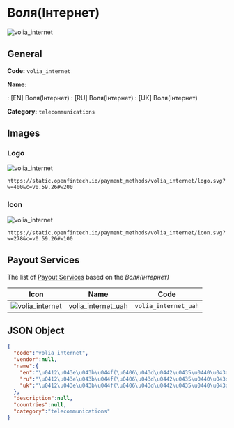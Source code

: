 
# Воля(Інтернет) 
![volia_internet](https://static.openfintech.io/payment_methods/volia_internet/logo.svg?w=400&c=v0.59.26#w200)  

## General 
**Code:** `volia_internet` 
 
**Name:** 
 
:	[EN] Воля(Інтернет) 
:	[RU] Воля(Інтернет) 
:	[UK] Воля(Інтернет) 
 
**Category:** `telecommunications` 
 

## Images 

### Logo 
![volia_internet](https://static.openfintech.io/payment_methods/volia_internet/logo.svg?w=400&c=v0.59.26#w200)  

```
https://static.openfintech.io/payment_methods/volia_internet/logo.svg?w=400&c=v0.59.26#w200
```  

### Icon 
![volia_internet](https://static.openfintech.io/payment_methods/volia_internet/icon.svg?w=278&c=v0.59.26#w100)  

```
https://static.openfintech.io/payment_methods/volia_internet/icon.svg?w=278&c=v0.59.26#w100
```  

## Payout Services 
 
The list of [Payout Services](/payout-services/) based on the _Воля(Інтернет)_ 

|Icon|Name|Code| 
|:---:|:---:|:---:| 
|![volia_internet](https://static.openfintech.io/payout_methods/volia_internet/icon.png?w=278&c=v0.59.26#w40) |[volia_internet_uah](/payout-services/volia_internet_uah/)|`volia_internet_uah`| 
 

## JSON Object 

```json
{
  "code":"volia_internet",
  "vendor":null,
  "name":{
    "en":"\u0412\u043e\u043b\u044f(\u0406\u043d\u0442\u0435\u0440\u043d\u0435\u0442)",
    "ru":"\u0412\u043e\u043b\u044f(\u0406\u043d\u0442\u0435\u0440\u043d\u0435\u0442)",
    "uk":"\u0412\u043e\u043b\u044f(\u0406\u043d\u0442\u0435\u0440\u043d\u0435\u0442)"
  },
  "description":null,
  "countries":null,
  "category":"telecommunications"
}
```  
